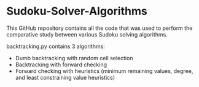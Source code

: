 # Sudoku-Solver-Algorithms

This GitHub repository contains all the code that was used to perform the comparative study between various Sudoku solving algorithms.

backtracking.py contains 3 algorithms:
  - Dumb backtracking with random cell selection
  - Backtracking with forward checking
  - Forward checking with heuristics (minimum remaining values, degree, and least constraining value heuristics)

